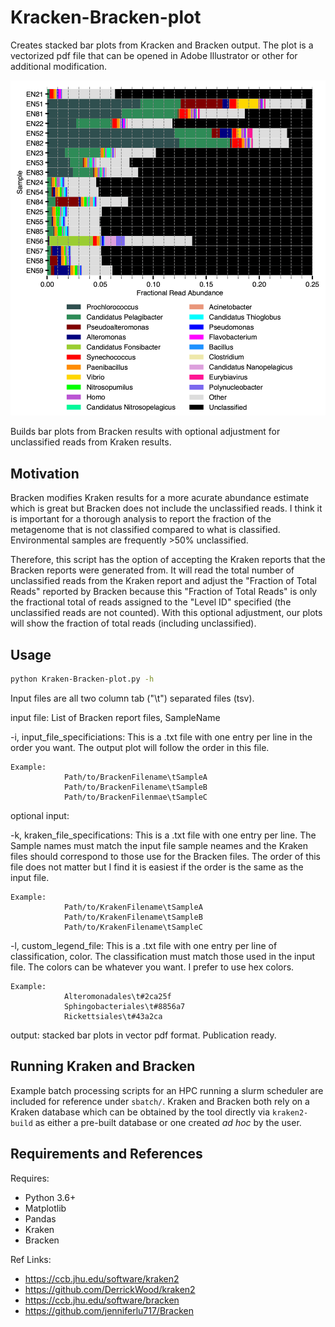 # Kracken-Bracken-plot
 Creates stacked bar plots from Kracken and Bracken output. The plot is a vectorized pdf file that can be opened in Adobe Illustrator or other for additional modification.

![Kracken-Bracken plot](https://github.com/rotheconrad/Kracken-Bracken-plot/blob/main/Kracken-Bracken-plot_example_genus.png)

Builds bar plots from Bracken results with optional adjustment for
unclassified reads from Kraken results.

## Motivation

Bracken modifies Kraken results for a more acurate abundance estimate
which is great but Bracken does not include the unclassified reads. I
think it is important for a thorough analysis to report the fraction of
the metagenome that is not classified compared to what is classified.
Environmental samples are frequently >50% unclassified.

Therefore, this script has the option of accepting the Kraken reports
that the Bracken reports were generated from. It will read the total
number of unclassified reads from the Kraken report and adjust the
"Fraction of Total Reads" reported by Bracken because this "Fraction of
Total Reads" is only the fractional total of reads assigned to the
"Level ID" specified (the unclassified reads are not counted). With this
optional adjustment, our plots will show the fraction of total reads
(including unclassified).

## Usage

```bash
python Kraken-Bracken-plot.py -h
```

Input files are all two column tab ("\t") separated files (tsv).

input file: List of Bracken report files, SampleName

-i, input_file_specificiations:
    This is a .txt file with one entry per line in the order you want.
    The output plot will follow the order in this file.

    Example:
                Path/to/BrackenFilename\tSampleA
                Path/to/BrackenFilename\tSampleB
                Path/to/BrackenFilenmae\tSampleC

optional input:

-k, kraken_file_specifications:
    This is a .txt file with one entry per line. The Sample names must
    match the input file sample neames and the Kraken files should 
    correspond to those use for the Bracken files. The order of this
    file does not matter but I find it is easiest if the order is the
    same as the input file.

    Example:
                Path/to/KrakenFilename\tSampleA
                Path/to/KrakenFilename\tSampleB
                Path/to/KrakenFilename\tSampleC

-l, custom_legend_file:
    This is a .txt file with one entry per line of classification, color.
    The classification must match those used in the input file.
    The colors can be whatever you want. I prefer to use hex colors.

    Example: 
                Alteromonadales\t#2ca25f
                Sphingobacteriales\t#8856a7
                Rickettsiales\t#43a2ca

output: stacked bar plots in vector pdf format. Publication ready.

## Running Kraken and Bracken

Example batch processing scripts for an HPC running a slurm scheduler are
included for reference under `sbatch/`. Kraken and Bracken both rely on a 
Kraken database which can be obtained by the tool directly via `kraken2-build`
as either a pre-built database or one created *ad hoc* by the user.

## Requirements and References

Requires:

* Python 3.6+
* Matplotlib
* Pandas
* Kraken
* Bracken

Ref Links:

* https://ccb.jhu.edu/software/kraken2
* https://github.com/DerrickWood/kraken2
* https://ccb.jhu.edu/software/bracken
* https://github.com/jenniferlu717/Bracken
